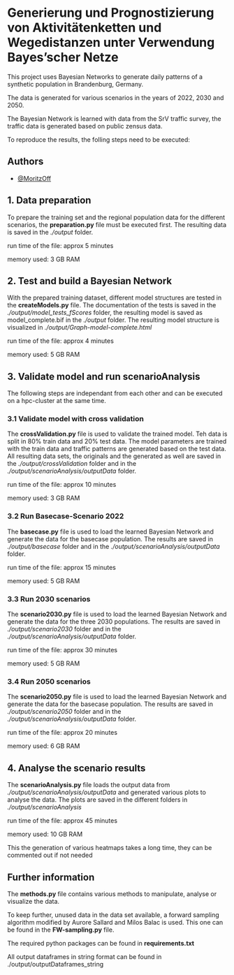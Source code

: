
# Generierung und Prognostizierung von Aktivitätenketten und Wegedistanzen unter Verwendung Bayes’scher Netze

This project uses Bayesian Networks to generate daily patterns of a synthetic population in Brandenburg, Germany.

The data is generated for various scenarios in the years of 2022, 2030 and 2050.

The Bayesian Network is learned with data from the SrV traffic survey, the traffic data is generated based on public zensus data.

To reproduce the results, the folling steps need to be executed:



## Authors

- [@MoritzOff](https://www.github.com/MoritzOff)


## 1. Data preparation
To prepare the training set and the regional population data for the different scenarios, the **preparation.py** file must be executed first. The resulting data is saved in the *./output* folder. 

run time of the file: approx 5 minutes

memory used: 3 GB RAM
## 2. Test and build a Bayesian Network
With the prepared training dataset, different model structures are tested in the **createModels.py** file. The documentation of the tests is saved in the *./output/model_tests_fScores* folder, the resulting model is saved as model_complete.bif in the *./output* folder. The resulting model structure is visualized in *./output/Graph-model-complete.html*

run time of the file: approx 4 minutes

memory used: 5 GB RAM
## 3. Validate model and run scenarioAnalysis
The following steps are independant from each other and can be executed on a hpc-cluster at the same time.
### 3.1 Validate model with cross validation
The **crossValidation.py** file is used to validate the trained model. Teh data is split in 80% train data and 20% test data. The model parameters are trained with the train data and traffic patterns are generated based on the test data. All resulting data sets, the originals and the generated as well are saved in the *./output/crossValidation* folder and in the *./output/scenarioAnalysis/outputData* folder.

run time of the file: approx 10 minutes

memory used: 3 GB RAM
### 3.2 Run Basecase-Scenario 2022
The **basecase.py** file is used to load the learned Bayesian Network and generate the data for the basecase population. The results are saved in *./output/basecase* folder and in the *./output/scenarioAnalysis/outputData* folder.

run time of the file: approx 15 minutes

memory used: 5 GB RAM
### 3.3 Run 2030 scenarios
The **scenario2030.py** file is used to load the learned Bayesian Network and generate the data for the three 2030 populations. The results are saved in *./output/scenario2030* folder and in the *./output/scenarioAnalysis/outputData* folder.

run time of the file: approx 30 minutes

memory used: 5 GB RAM
### 3.4 Run 2050 scenarios
The **scenario2050.py** file is used to load the learned Bayesian Network and generate the data for the basecase population. The results are saved in *./output/scenario2050* folder and in the *./output/scenarioAnalysis/outputData* folder.

run time of the file: approx 20 minutes

memory used: 6 GB RAM
## 4. Analyse the scenario results
The **scenarioAnalysis.py** file loads the output data from *./output/scenarioAnalysis/outputData* and generated various plots to analyse the data. The plots are saved in the different folders in *./output/scenarioAnalysis*

run time of the file: approx 45 minutes

memory used: 10 GB RAM

This the generation of various heatmaps takes a long time, they can be commented out if not needed
## Further information
The **methods.py** file contains various methods to manipulate, analyse or visualize the data. 

To keep further, unused data in the data set available, a forward sampling algorithm modified by Aurore Sallard and Milos Balac is used. This one can be found in the **FW-sampling.py** file.

The required python packages can be found in **requirements.txt**

All output dataframes in string format can be found in ./output/outputDataframes_string
